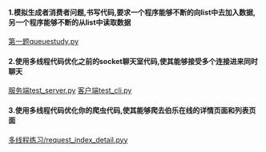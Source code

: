 
#### 1.模拟生成者消费者问题,书写代码,要求一个程序能够不断的向list中去加入数据,另一个程序能够不断的从list中读取数据
<a href="queuestudy.py">第一题queuestudy.py</a>


#### 2.使用多线程代码优化之前的socket聊天室代码,使其能够接受多个连接进来同时聊天
<a href="test_server.py">服务端test_server.py</a>
<a href="test_cli.py">客户端test_cli.py</a>




#### 3.使用多线程代码优化你的爬虫代码,使其能够爬去伯乐在线的详情页面和列表页面
<a href="request_index_detail.py">多线程练习/request_index_detail.pyy</a>
